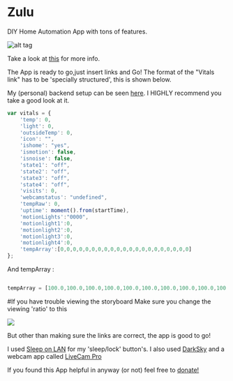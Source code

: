 # Zulu
DIY Home Automation App with tons of features.

![alt tag](https://cloud.githubusercontent.com/assets/13513002/11792466/40ef0f04-a274-11e5-9d36-81e7cb78be08.png)


Take a look at [this](http://zulu.oooseun.com/) for more info. 

The App is ready to go,just insert links and Go! The format of the "Vitals link" has to be 'specially structured', this is shown below.

My (personal) backend setup can be seen [here](https://github.com/oooseun/ZuluBackend). I HIGHLY recommend you take a good look at it. 

```Javascript
var vitals = {                                        
    'temp': 0,
    'light': 0,
    'outsideTemp': 0,
    'icon': "",
    'ishome': "yes",
    'ismotion': false,
    'isnoise': false,
    'state1': "off",
    'state2': "off",
    'state3': "off",
    'state4': "off",
    'visits': 0,
    'webcamstatus': "undefined",
    'tempRaw': 0,
    'uptime': moment().from(startTime),
    'motionLights':"0000",
    'motionlight1':0,
    'motionlight2':0,
    'motionlight3':0,
    'motionlight4':0,
    'tempArray':[0,0,0,0,0,0,0,0,0,0,0,0,0,0,0,0,0,0,0,0,0]
};

```

And tempArray :

```Javascript

tempArray = [100.0,100.0,100.0,100.0,100.0,100.0,100.0,100.0,100.0,100.0,100.0,100.0,100.0,100.0,100.0,100.0,0,0,0,0,0]

```
#If you have trouble viewing the storyboard
Make sure you change the viewing 'ratio' to this 

![](https://cloud.githubusercontent.com/assets/13513002/11792467/40f0274a-a274-11e5-9734-136d016111cd.png)


But other than making sure the links are correct, the app is good to go!


I used [Sleep on LAN](http://www.ireksoftware.com/SleepOnLan/) for my 'sleep/lock' button's. I also used [DarkSky](https://itunes.apple.com/us/app/dark-sky-hyperlocal-weather/id517329357?mt=8) and a webcam app called [LiveCam Pro](https://itunes.apple.com/us/app/live-cams-pro/id428145132?mt=8)


If you found this App helpful in anyway (or not) feel free to [donate!](https://www.paypal.me/ope)
